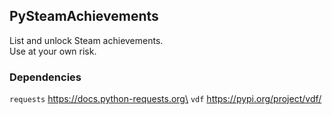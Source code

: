 ## PySteamAchievements
List and unlock Steam achievements.\
Use at your own risk.

### Dependencies
`requests` https://docs.python-requests.org\
`vdf` https://pypi.org/project/vdf/
